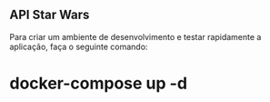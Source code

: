 ## API Star Wars

Para criar um ambiente de desenvolvimento e testar rapidamente a aplicação, faça o seguinte comando:

# docker-compose up -d